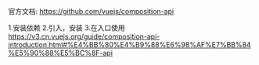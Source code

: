 官方文档:
https://github.com/vuejs/composition-api

1.安装依赖
2.引入，安装
3.在入口使用
https://v3.cn.vuejs.org/guide/composition-api-introduction.html#%E4%BB%80%E4%B9%88%E6%98%AF%E7%BB%84%E5%90%88%E5%BC%8F-api
